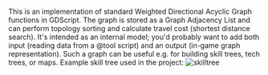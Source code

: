 This is an implementation of standard Weighted Directional Acyclic Graph functions in GDScript. The graph is stored as a Graph Adjacency List and can perform topology sorting and calculate travel cost (shortest distance search).
It's intended as an internal model; you'd probably want to add both input (reading data from a @tool script) and an output (in-game graph representation).
Such a graph can be useful e.g. for building skill trees, tech trees, or maps.
Example skill tree used in the project:
![skilltree](https://github.com/user-attachments/assets/e02a0b86-507f-4993-88a8-216606b708aa)
